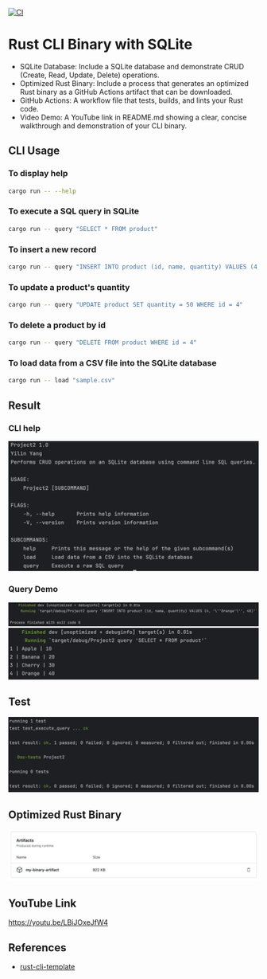 [![CI](https://github.com/nogibjj/python-template/actions/workflows/cicd.yml/badge.svg)](https://github.com/nogibjj/python-template/actions/workflows/cicd.yml)
# Rust CLI Binary with SQLite
- SQLite Database: Include a SQLite database and demonstrate CRUD (Create, Read, Update, Delete) operations.
- Optimized Rust Binary: Include a process that generates an optimized Rust binary as a GitHub Actions artifact that can be downloaded.
- GitHub Actions: A workflow file that tests, builds, and lints your Rust code.
- Video Demo: A YouTube link in README.md showing a clear, concise walkthrough and demonstration of your CLI binary.

## CLI Usage
### To display help
```bash
cargo run -- --help
```
### To execute a SQL query in SQLite
```bash
cargo run -- query "SELECT * FROM product"
```
### To insert a new record
```bash
cargo run -- query "INSERT INTO product (id, name, quantity) VALUES (4, 'Orange', 40)"
```
### To update a product's quantity
```bash
cargo run -- query "UPDATE product SET quantity = 50 WHERE id = 4"
```
### To delete a product by id
```bash
cargo run -- query "DELETE FROM product WHERE id = 4"
```
### To load data from a CSV file into the SQLite database
```bash
cargo run -- load "sample.csv"
```
## Result
### CLI help
![help](Result/help.png)
### Query Demo
![insert1](Result/insert1.png)
![insert2](Result/insert2.png)
## Test
![test](Result/test.png)
## Optimized Rust Binary
![artifact](Result/binary.png)
## YouTube Link
https://youtu.be/LBiJOxeJfW4
## References
* [rust-cli-template](https://github.com/kbknapp/rust-cli-template)
